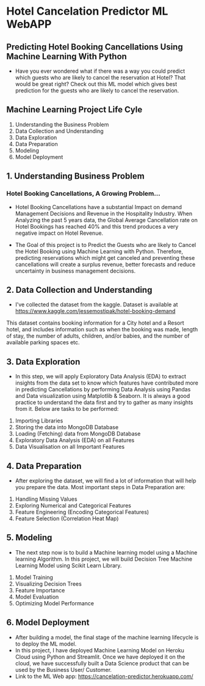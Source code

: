 # Hotel Cancelation Predictor ML WebAPP

## Predicting Hotel Booking Cancellations Using Machine Learning With Python

- Have you ever wondered what if there was a way you could predict which guests who are likely to cancel the reservation at Hotel? That would be great right? Check out this ML model which gives best prediction for the guests who are likely to cancel the reservation.

## Machine Learning Project Life Cyle
1. Understanding the Business Problem
2. Data Collection and Understanding
3. Data Exploration
4. Data Preparation
5. Modeling
6. Model Deployment

## 1. Understanding Business Problem
### Hotel Booking Cancellations, A Growing Problem…
- Hotel Booking Cancellations have a substantial Impact on demand Management Decisions and Revenue in the Hospitality Industry. When Analyzing the past 5 years data, the Global Average Cancellation rate on Hotel Bookings has reached 40% and this trend produces a very negative impact on Hotel Revenue.

- The Goal of this project is to Predict the Guests who are likely to Cancel the Hotel Booking using Machine Learning with Python. Therefore, predicting reservations which might get canceled and preventing these cancellations will create a surplus revenue, better forecasts and reduce uncertainty in business management decisions.

## 2. Data Collection and Understanding

- I've collected the dataset from the kaggle. Dataset is available at https://www.kaggle.com/jessemostipak/hotel-booking-demand

This dataset contains booking information for a City hotel and a Resort hotel, and includes information such as when the booking was made, length of stay, the number of adults, children, and/or babies, and the number of available parking spaces etc.

## 3. Data Exploration

- In this step, we will apply Exploratory Data Analysis (EDA) to extract insights from the data set to know which features have contributed more in predicting Cancellations by performing Data Analysis using Pandas and Data visualization using Matplotlib & Seaborn. It is always a good practice to understand the data first and try to gather as many insights from it. Below are tasks to be performed:

1. Importing Libraries
2. Storing the data into MongoDB Database
3. Loading (Fetching) data from MongoDB Database
4. Exploratory Data Analysis (EDA) on all Features
5. Data Visualisation on all Important Features

## 4. Data Preparation

- After exploring the dataset, we will find a lot of information that will help you prepare the data. Most important steps in Data Preparation are:

1. Handling Missing Values
2. Exploring Numerical and Categorical Features
3. Feature Engineering (Encoding Categorical Features)
4. Feature Selection (Correlation Heat Map)

## 5. Modeling

- The next step now is to build a Machine learning model using a Machine learning Algorithm. In this project, we will build Decision Tree Machine Learning Model using Scikit Learn Library.

1. Model Training
2. Visualizing Decision Trees
3. Feature Importance
4. Model Evaluation
5. Optimizing Model Performance

## 6. Model Deployment

- After building a model, the final stage of the machine learning lifecycle is to deploy the ML model.
- In this project, I have deployed Machine Learning Model on Heroku Cloud using Python and Streamlit. Once we have deployed it on the cloud, we have successfully built a Data Science product that can be used by the Business User/ Customer.
- Link to the ML Web app: https://cancelation-predictor.herokuapp.com/

